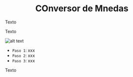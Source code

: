 <h1 align="center">COnversor de Mnedas</h1>

Texto

Texto

![alt text](amigosecreto.jpg)

- `Paso 1`: xxx
- `Paso 2`: xxx
- `Paso 3`: xxx

Texto
